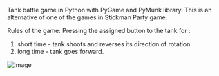 Tank battle game in Python with PyGame and PyMunk library.
This is an alternative of one of the games in Stickman Party game.

Rules of the game:
Pressing the assigned button to the tank for :
1.  short time - tank shoots and reverses its direction of rotation. 
2.  long time - tank goes forward.

![image](https://github.com/user-attachments/assets/dc78e9b7-3506-48fa-aa7a-4cc367fea1b0)
